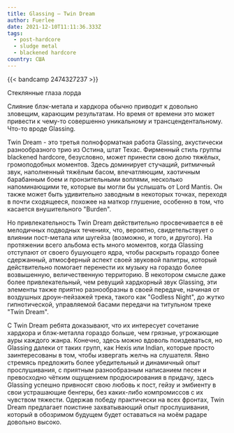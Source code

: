 ```yaml
---
title: Glassing — Twin Dream
author: Fuerlee
date: 2021-12-10T11:11:36.333Z
tags:
  - post-hardcore
  - sludge metal
  - blackened hardcore
country: США
---
```

{{< bandcamp 2474327237 >}}

Стеклянные глаза лорда

Слияние блэк-метала и хардкора обычно приводит к довольно зловещим, карающим результатам. Но время от времени это может привести к чему-то совершенно уникальному и трансцендентальному. Что-то вроде Glassing.

Twin Dream - это третья полноформатная работа Glassing, акустически разнообразного трио из Остина, штат Техас. Фирменный стиль группы blackened hardcore, безусловно, может принести свою долю тяжёлых, громоподобных моментов. Здесь доминирует стучащий, ритмичный звук, наполненный тяжёлым басом, впечатляющим, хаотичным барабанным боем и пронзительными воплями, несколько напоминающими те, которые вы могли бы услышать от Lord Mantis. Он также может быть удивительно заводным в некоторых точках, переходя в почти сходящееся, похожее на маткор глушение, особенно в том, что касается внушительного "Burden".

Но привлекательность Twin Dream действительно просвечивается в её мелодичных подводных течениях, что, вероятно, свидетельствует о влиянии пост-метала или шугейза (возможно, и того, и другого). На протяжении всего альбома есть много моментов, когда Glassing отступают от своего бушующего ядра, чтобы раскрыть гораздо более сдержанный, атмосферный аспект своей звуковой палитры, который действительно помогает перенести их музыку на гораздо более возвышенную, величественную территорию. В некотором смысле даже более привлекательный, чем ревущий хардкорный звук Glassing, эти элементы также приятно разнообразны в своей передаче, начиная от воздушных дроун-пейзажей трека, такого как "Godless Night", до жутко гипнотической, управляемой басами передачи на титульном треке "Twin Dream".

С Twin Dream ребята доказывают, что их интересует сочетание хардкора и блэк-металла гораздо больше, чем грязные, угрожающие ауры каждого жанра. Конечно, здесь можно вдоволь поиздеваться, но Glassing далеки от таких групп, как Hexis или Indian, которые просто заинтересованы в том, чтобы извергать желчь на слушателя. Явно стремясь предложить более убедительный и динамичный опыт прослушивания, с приятным разнообразным написанием песен и превосходно чётким ощущением продюсирования в придачу, здесь Glassing успешно привносят свою любовь к пост, гейзу и эмбиенту в свои устрашающие бенгеры, без каких-либо компромиссов с их чувством тяжести. Одержав победу практически на всех фронтах, Twin Dream предлагает поистине захватывающий опыт прослушивания, который в обозримом будущем будет оставаться на моём радаре довольно высоко.
